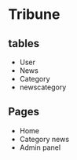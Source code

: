# Tribune

## tables
- User
- News
- Category
- newscategory

## Pages
- Home
- Category news
- Admin panel